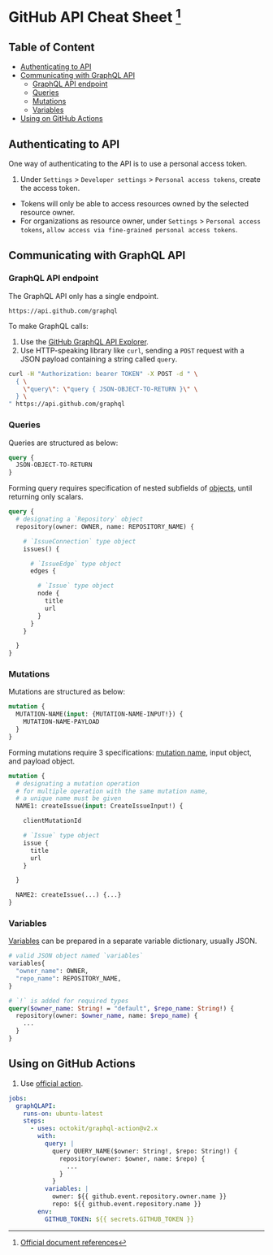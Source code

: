 # GitHub API Cheat Sheet [^document] <!-- omit in toc -->
[^document]: [Official document references](https://docs.github.com/en/graphql)

## Table of Content <!-- omit in toc -->
- [Authenticating to API](#authenticating-to-api)
- [Communicating with GraphQL API](#communicating-with-graphql-api)
  - [GraphQL API endpoint](#graphql-api-endpoint)
  - [Queries](#queries)
  - [Mutations](#mutations)
  - [Variables](#variables)
- [Using on GitHub Actions](#using-on-github-actions)


## Authenticating to API
One way of authenticating to the API is to use a personal access token.
1. Under `Settings` > `Developer settings` > `Personal access tokens`, create the access token.
  - Tokens will only be able to access resources owned by the selected resource owner.
  - For organizations as resource owner, under `Settings` > `Personal access tokens`, `allow access via fine-grained personal access tokens`.

## Communicating with GraphQL API
### GraphQL API endpoint
The GraphQL API only has a single endpoint.
```
https://api.github.com/graphql
```

To make GraphQL calls:
1. Use the [GitHub GraphQL API Explorer](https://docs.github.com/en/graphql/overview/explorer).
2. Use HTTP-speaking library like `curl`, sending a `POST` request with a JSON payload containing a string called `query`.
```sh
curl -H "Authorization: bearer TOKEN" -X POST -d " \
  { \
    \"query\": \"query { JSON-OBJECT-TO-RETURN }\" \
  } \
" https://api.github.com/graphql
```

### Queries
Queries are structured as below:
```graphql
query {
  JSON-OBJECT-TO-RETURN
}
```

Forming query requires specification of nested subfields of [objects](https://docs.github.com/en/graphql/reference/objects), until returning only scalars.

```graphql
query {
  # designating a `Repository` object
  repository(owner: OWNER, name: REPOSITORY_NAME) {

    # `IssueConnection` type object
    issues() {

      # `IssueEdge` type object
      edges {

        # `Issue` type object
        node {
          title
          url
        }
      }
    }

  }
}
```

### Mutations
Mutations are structured as below:
```graphql
mutation {
  MUTATION-NAME(input: {MUTATION-NAME-INPUT!}) {
    MUTATION-NAME-PAYLOAD
  }
}
```

Forming mutations require 3 specifications: [mutation name](https://docs.github.com/en/graphql/reference/mutations), input object, and payload object.

```graphql
mutation {
  # designating a mutation operation
  # for multiple operation with the same mutation name,
  # a unique name must be given
  NAME1: createIssue(input: CreateIssueInput!) {

    clientMutationId

    # `Issue` type object
    issue {
      title
      url
    }

  }

  NAME2: createIssue(...) {...}
}
```

### Variables
[Variables](https://graphql.org/learn/queries/) can be prepared in a separate variable dictionary, usually JSON.

```graphql
# valid JSON object named `variables`
variables{
  "owner_name": OWNER,
  "repo_name": REPOSITORY_NAME,
}

# `!` is added for required types
query($owner_name: String! = "default", $repo_name: String!) {
  repository(owner: $owner_name, name: $repo_name) {
    ...
  }
}
```

## Using on GitHub Actions
1. Use [official action](https://github.com/octokit/graphql-action).
```yaml
jobs:
  graphQLAPI:
    runs-on: ubuntu-latest
    steps:
      - uses: octokit/graphql-action@v2.x
        with:
          query: |
            query QUERY_NAME($owner: String!, $repo: String!) {
              repository(owner: $owner, name: $repo) {
                ...
              }
            }
          variables: |
            owner: ${{ github.event.repository.owner.name }}
            repo: ${{ github.event.repository.name }}
        env:
          GITHUB_TOKEN: ${{ secrets.GITHUB_TOKEN }}
```
